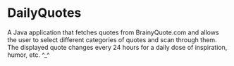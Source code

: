 DailyQuotes
===========

A Java application that fetches quotes from BrainyQuote.com and allows the user to select different categories of quotes and
scan through them. The displayed quote changes every 24 hours for a daily dose of inspiration, humor, etc. ^_^
